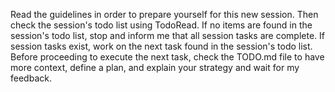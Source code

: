 Read the guidelines in order to prepare yourself for this new session. Then check the session's todo list using TodoRead. If no items are found in the session's todo list, stop and inform me that all session tasks are complete. If session tasks exist, work on the next task found in the session's todo list. Before proceeding to execute the next task, check the TODO.md file to have more context, define a plan, and explain your strategy and wait for my feedback.
